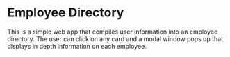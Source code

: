 # Employee Directory
This is a simple web app that compiles user information into an employee 
directory. The user can click on any card and a modal window pops up that 
displays in depth information on each employee. 